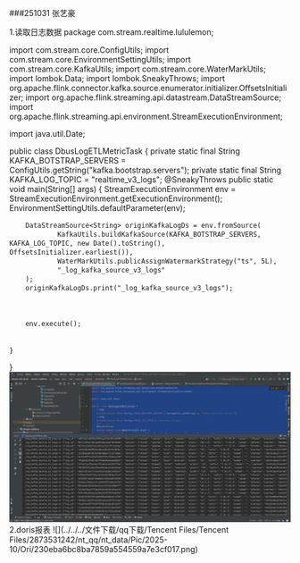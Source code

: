 ###251031 张艺豪

1.读取日志数据
package com.stream.realtime.lululemon;

import com.stream.core.ConfigUtils;
import com.stream.core.EnvironmentSettingUtils;
import com.stream.core.KafkaUtils;
import com.stream.core.WaterMarkUtils;
import lombok.Data;
import lombok.SneakyThrows;
import org.apache.flink.connector.kafka.source.enumerator.initializer.OffsetsInitializer;
import org.apache.flink.streaming.api.datastream.DataStreamSource;
import org.apache.flink.streaming.api.environment.StreamExecutionEnvironment;

import java.util.Date;

public class DbusLogETLMetricTask {
private static final String KAFKA_BOTSTRAP_SERVERS = ConfigUtils.getString("kafka.bootstrap.servers");
private static final String KAFKA_LOG_TOPIC = "realtime_v3_logs";
@SneakyThrows
public static void main(String[] args) {
StreamExecutionEnvironment env = StreamExecutionEnvironment.getExecutionEnvironment();
EnvironmentSettingUtils.defaultParameter(env);

        DataStreamSource<String> originKafkaLogDs = env.fromSource(
                KafkaUtils.buildKafkaSource(KAFKA_BOTSTRAP_SERVERS, KAFKA_LOG_TOPIC, new Date().toString(), OffsetsInitializer.earliest()),
                WaterMarkUtils.publicAssignWatermarkStrategy("ts", 5L),
                "_log_kafka_source_v3_logs"
        );
        originKafkaLogDs.print("_log_kafka_source_v3_logs");



        env.execute();


    }
}
![img_15.png](img_15.png)
2.doris报表
![](../../../文件下载/qq下载/Tencent Files/Tencent Files/2873531242/nt_qq/nt_data/Pic/2025-10/Ori/230eba6bc8ba7859a554559a7e3cf017.png)